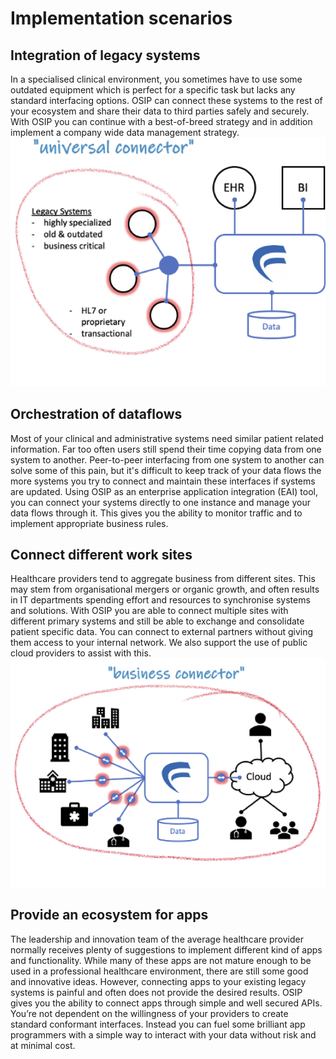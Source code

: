 Implementation scenarios
=====

Integration of legacy systems
-----

In a specialised clinical environment, you sometimes have to use some outdated equipment which is perfect for a specific task but lacks any standard interfacing options. OSIP can connect these systems to the rest of your ecosystem and share their data to third parties safely and securely.
With OSIP you can continue with a best-of-breed strategy and in addition implement a company wide data management strategy. 
![The Universal Connector](img/universal_connector.png)
 
Orchestration of dataflows 
-----

Most of your clinical and administrative systems need similar patient related information. Far too often users still spend their time copying data from one system to another. Peer-to-peer interfacing from one system to another can solve some of this pain, but it's difficult to keep track of your data flows the more systems you try to connect and maintain these interfaces if systems are updated.
Using OSIP as an enterprise application integration (EAI) tool, you can connect your systems directly to one instance and manage your data flows through it. This gives you the ability to monitor traffic and to implement appropriate business rules.

Connect different work sites
-----

Healthcare providers tend to aggregate business from different sites. This may stem from organisational mergers or organic growth, and often results in IT departments spending effort and resources to synchronise systems and solutions.
With OSIP you are able to connect multiple sites with different primary systems and still be able to exchange and consolidate patient specific data. You can connect to external partners without giving them access to your internal network. We also support the use of public cloud providers to assist with this.
![The Business Connector](img/business_connector.png)


Provide an ecosystem for apps
-----

The leadership and innovation team of the average healthcare provider normally receives plenty of suggestions to implement different kind of apps and functionality. While many of these apps are not mature enough to be used in a professional healthcare environment, there are still some good and innovative ideas. However, connecting apps to your existing legacy systems is painful and often does not provide the desired results.
OSIP gives you the ability to connect apps through simple and well secured APIs. You’re not dependent on the willingness of your providers to create standard conformant interfaces. Instead you can fuel some brilliant app programmers with a simple way to interact with your data without risk and at minimal cost.
